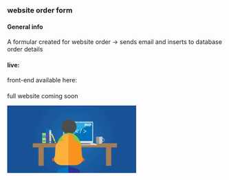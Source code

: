 ### website order form

#### General info
A formular created for website order -> sends email and inserts to database order details 

#### live: 
front-end available here:

####
full website coming soon

![php](https://github.com/IgaSyl/order_website/blob/master/sources/img/php.jpg)
